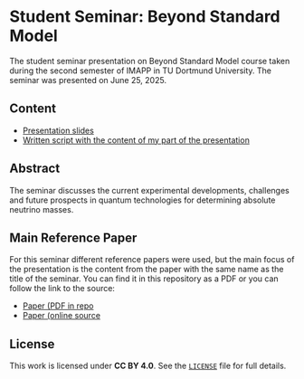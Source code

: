 # Student Seminar: Beyond Standard Model
The student seminar presentation on Beyond Standard Model course taken during the second semester of IMAPP in TU Dortmund University. 
The seminar was presented on June 25, 2025.

## Content
- [Presentation slides](BSM_seminar_slides.pdf)
- [Written script with the content of my part of the presentation](seminar_BSM_script.pdf) 

## Abstract
The seminar discusses the current experimental developments, challenges and future prospects in quantum technologies for determining absolute neutrino masses.

## Main Reference Paper
For this seminar different reference papers were used, but the main focus of the presentation is the content from the paper with the same name as the title of the seminar. You can find it in this repository as a PDF or you can follow the link to the source:
- [Paper (PDF in repo](paper.pdf)
- [Paper (online source](https://arxiv.org/abs/2412.06338#)

## License
This work is licensed under **CC BY 4.0**. See the [`LICENSE`](LICENSE) file for full details.

